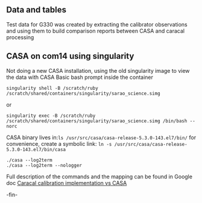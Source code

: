 ## Data and tables
Test data for G330 was created by extracting the calibrator observations and using them to
build comparison reports between CASA and caracal processing


## CASA on com14 using singularity
Not doing a new CASA installation, using the old singularity image to view the data with CASA
Basic bash prompt inside the container
```
singularity shell -B /scratch/ruby /scratch/shared/containers/singularity/sarao_science.simg
```
or
```
singularity exec -B /scratch/ruby /scratch/shared/containers/singularity/sarao_science.simg /bin/bash --norc
```

CASA binary lives in:`ls /usr/src/casa/casa-release-5.3.0-143.el7/bin/`
for convenience, create a symbolic link: `ln -s /usr/src/casa/casa-release-5.3.0-143.el7/bin/casa`
```
./casa --log2term
./casa --log2term --nologger
```

Full description of the commands and the mapping can be found in Google doc
[Caracal calibration implementation vs CASA](https://docs.google.com/document/d/1EObEOszSxN0apS4oGjNVWeoJOEyjHQrFzhQNSMWZ8Fs/edit?usp=sharing)

-fin-
